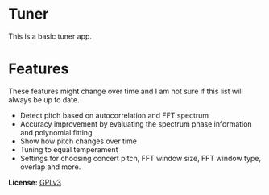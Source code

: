 # Tuner

This is a basic tuner app. 

# Features

These features might change over time and I am not sure if this list will always be up to date.
* Detect pitch based on autocorrelation and FFT spectrum
* Accuracy improvement by evaluating the spectrum phase information and polynomial fitting
* Show how pitch changes over time
* Tuning to equal temperament
* Settings for choosing concert pitch, FFT window size, FFT window type, overlap and more.

**License:** [GPLv3](https://www.gnu.org/licenses/gpl-3.0)
